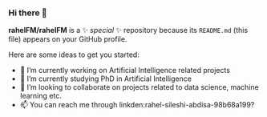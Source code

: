 ### Hi there 👋

**rahelFM/rahelFM** is a ✨ _special_ ✨ repository because its `README.md` (this file) appears on your GitHub profile.

Here are some ideas to get you started:

- 🔭 I’m currently working on Artificial Intelligence related projects
- 🌱 I’m currently studying PhD in Artificial Intelligence 
- 👯 I’m looking to collaborate on projects related to data science, machine learning etc. 
- 📫 You can reach me through linkden:rahel-sileshi-abdisa-98b68a199?

